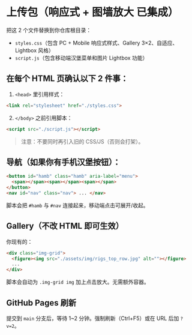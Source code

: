 
# 上传包（响应式 + 图墙放大 已集成）

把这 2 个文件替换到你仓库根目录：

- `styles.css`（包含 PC + Mobile 响应式样式、Gallery 3×2、自适应、Lightbox 风格）
- `script.js`（包含移动端汉堡菜单和图片 Lightbox 功能）

## 在每个 HTML 页确认以下 2 件事：
1. `<head>` 里引用样式：
```html
<link rel="stylesheet" href="./styles.css">
```
2. `</body>` 之前引用脚本：
```html
<script src="./script.js"></script>
```

> 注意：不要同时再引入旧的 CSS/JS（否则会打架）。

## 导航（如果你有手机汉堡按钮）：
```html
<button id="hamb" class="hamb" aria-label="menu">
  <span></span><span></span><span></span>
</button>
<nav id="nav" class="nav"> ... </nav>
```
脚本会把 `#hamb` 与 `#nav` 连接起来，移动端点击可展开/收起。

## Gallery（不改 HTML 即可生效）
你现有的：
```html
<div class="img-grid">
  <figure><img src="./assets/img/rigs_top_row.jpg" alt=""></figure>
  ...
</div>
```
脚本会自动为 `.img-grid img` 加上点击放大。无需额外容器。

## GitHub Pages 刷新
提交到 `main` 分支后，等待 1~2 分钟。强制刷新（Ctrl+F5）或在 URL 后加 `?v=2`。

